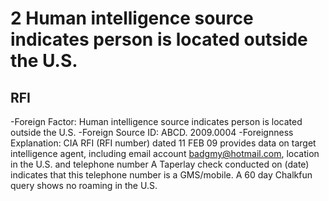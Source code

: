 # 2 Human intelligence source indicates person is located outside the U.S. 

## RFI

-Foreign Factor: Human intelligence source indicates person is located outside the U.S. -Foreign Source ID: ABCD. 2009.0004
-Foreignness Explanation: CIA RFI (RFI number) dated 11 FEB 09 provides data on target intelligence agent, including email account badgmy@hotmail.com, location in the U.S. and telephone number A Taperlay check conducted on (date) indicates that this telephone number is a GMS/mobile. A 60 day Chalkfun query shows no roaming in the U.S.
